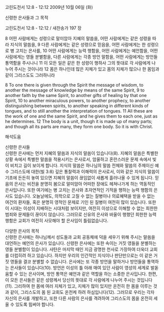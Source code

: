 고린도전서 12:8 - 12:12 
2009년 10월 06일 (화)

신령한 은사들과 그 목적



고린도전서 12:8 - 12:12 / 새찬송가 197 장


8 어떤 사람에게는 성령으로 말미암아 지혜의 말씀을, 어떤 사람에게는 같은 성령을 따라 지식의 말씀을, 9 다른 사람에게는 같은 성령으로 믿음을, 어떤 사람에게는 한 성령으로 병 고치는 은사를, 10 어떤 사람에게는 능력 행함을, 어떤 사람에게는 예언함을, 어떤 사람에게는 영들 분별함을, 다른 사람에게는 각종 방언 말함을, 어떤 사람에게는 방언들 통역함을 주시나니 11 이 모든 일은 같은 한 성령이 행하사 그의 뜻대로 각 사람에게 나누어 주시는 것이니라 12 몸은 하나인데 많은 지체가 있고 몸의 지체가 많으나 한 몸임과 같이 그리스도도 그러하니라   

8 To one there is given through the Spirit the message of wisdom, to another the message of knowledge by means of the same Spirit, 9 to another faith by the same Spirit, to another gifts of healing by that one Spirit, 10 to another miraculous powers, to another prophecy, to another distinguishing between spirits, to another speaking in different kinds of tongues, and to still another the interpretation of tongues. 11 All these are the work of one and the same Spirit, and he gives them to each one, just as he determines. 12 The body is a unit, though it is made up of many parts; and though all its parts are many, they form one body. So it is with Christ.

해석도움





신령한 은사들  
신령한 은사에는 먼저 지혜의 말씀과 지식의 말씀이 있습니다(8). 지혜의 말씀은 특별한 상황 속에서 특별한 말씀을 적용시키는 은사로서, 암울하고 혼란스러운 문제 속에서 빛이 비치고 길이 보이게 합니다. 지식의 말씀은 하나님의 말씀 전체와 말씀의 주제이신 예수 그리스도에 대한(빌 3:8) 깊은 통찰력과 이해력의 은사로서, 이와 같은 지식의 말씀이 기초에 든든히 놓여 있으면 지혜의 말씀이 끊임없이 새롭게 흘러나올 수 있게 됩니다. 믿음의 은사는 비전을 분명히 봄으로 말미암아 어떠한 장애도 헤쳐나가게 하는 역동적인 은사입니다. 또한 여기에는 병 고치는 은사와 초자연적인 기적을 행하는 능력 행함의 은사도 있습니다. 오늘날에도, 의학으로 고칠 수 없는 질병이나 의료혜택을 받을 수 없는 여건의 환자들, 혹은 분명히 영적인 문제로 기인 된 질병이 여전히 많이 있습니다. 또한 이 시대는 이성이 지배하는 시대처럼 보이지만, 여전히 이성으로 이해할 수 없는 희한한 범죄와 문제들이 끊이지 않습니다. 그러므로 신유의 은사와 바울이 행했던 희한한 능력 행함은 교회가 여전히 사모해야 할 은사임이 틀림없습니다.       

다양한 은사의 목적  
신령한 은사에는 하나님께서 성도들과 교회 공동체에 덕을 세우기 위해 주시는 말씀을 대언하는 예언의 은사가 있습니다. 신령한 은사에는 또한 속이는 거짓 영들을 분별하는 영들 분별함이 있습니다. 사탄은 마지막 때인 지금 광명한 천사로 가장하여 더욱더 교회를 더럽히려 하고 있습니다. 하지만 우리의 인간적인 지식이나 판단만으로는 이 같은 거짓 영들을 결코 분별할 수 없습니다. 은사에는 또 각종 방언을 말하거나 방언들을 통역하는 은사들이 있습니다(10). 방언은 이성의 틀 아래 매여 있던 사람이 영성의 세계로 발돋움할 수 있는 은사이며, 방언 통역은 예언과 같은 역할을 하는 소중한 은사입니다. 한편, 이 모든 은사들은 같은 성령께서 당신의 뜻대로 각 사람에게 나누어 주시는 것입니다(11). 그리하여 한 몸에 여러 지체가 있고, 지체가 많이 있지만 온전히 한 몸을 이루는 것과 같이, 그리스도의 몸 된 교회도 온전케 하려 하심입니다(12). 그러므로 우리는 각자 자신의 은사를 개발하고, 또한 다른 사람의 은사를 격려하여 그리스도의 몸을 온전히 세울 수 있도록 힘써야 합니다.